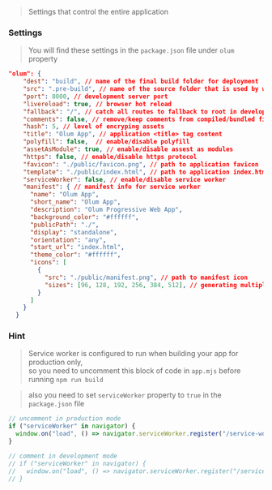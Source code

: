 > Settings that control the entire application
### Settings

> You will find these settings in the `package.json` file under `olum` property

```json
"olum": {
    "dest": "build", // name of the final build folder for deployment
    "src": ".pre-build", // name of the source folder that is used by webpack bundler
    "port": 8000, // development server port
    "livereload": true, // browser hot reload
    "fallback": "/", // catch all routes to fallback to root in development mode only
    "comments": false, // remove/keep comments from compiled/bundled files in build folder
    "hash": 5, // level of encryping assets
    "title": "Olum App", // application <title> tag content
    "polyfill": false,  // enable/disable polyfill
    "assetAsModule": true, // enable/disable assest as modules
    "https": false, // enable/disable https protocol
    "favicon": "./public/favicon.png", // path to application favicon
    "template": "./public/index.html", // path to application index.html
    "serviceWorker": false, // enable/disable service worker
    "manifest": { // manifest info for service worker
      "name": "Olum App",
      "short_name": "Olum App",
      "description": "Olum Progressive Web App",
      "background_color": "#ffffff",
      "publicPath": "./",
      "display": "standalone",
      "orientation": "any",
      "start_url": "index.html",
      "theme_color": "#ffffff",
      "icons": [
        {
          "src": "./public/manifest.png", // path to manifest icon
          "sizes": [96, 128, 192, 256, 384, 512], // generating multiple sizes of a single icon
        }
      ]
    }
  }
```

### Hint

> Service worker is configured to run when building your app for production only,</br> so you need to uncomment this block of code in `app.mjs` before running `npm run build`

> also you need to set `serviceWorker` property to `true` in the `package.json` file

```javascript
// uncomment in production mode
if ("serviceWorker" in navigator) {
  window.on("load", () => navigator.serviceWorker.register("/service-worker.js").catch(console.error));
}

// comment in development mode
// if ("serviceWorker" in navigator) {
//   window.on("load", () => navigator.serviceWorker.register("/service-worker.js").catch(console.error));
// }
```
